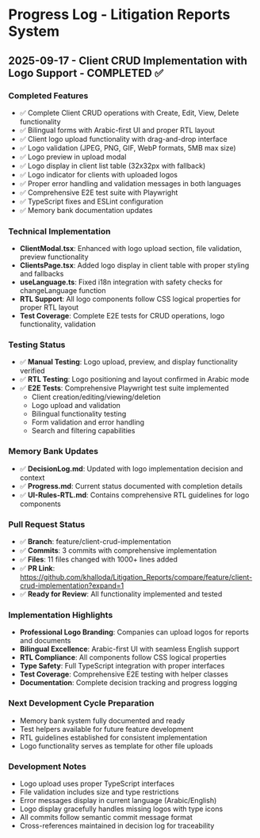 # Progress Log - Litigation Reports System

## 2025-09-17 - Client CRUD Implementation with Logo Support - COMPLETED ✅

### Completed Features
- ✅ Complete Client CRUD operations with Create, Edit, View, Delete functionality
- ✅ Bilingual forms with Arabic-first UI and proper RTL layout
- ✅ Client logo upload functionality with drag-and-drop interface
- ✅ Logo validation (JPEG, PNG, GIF, WebP formats, 5MB max size)
- ✅ Logo preview in upload modal
- ✅ Logo display in client list table (32x32px with fallback)
- ✅ Logo indicator for clients with uploaded logos
- ✅ Proper error handling and validation messages in both languages
- ✅ Comprehensive E2E test suite with Playwright
- ✅ TypeScript fixes and ESLint configuration
- ✅ Memory bank documentation updates

### Technical Implementation
- **ClientModal.tsx**: Enhanced with logo upload section, file validation, preview functionality
- **ClientsPage.tsx**: Added logo display in client table with proper styling and fallbacks
- **useLanguage.ts**: Fixed i18n integration with safety checks for changeLanguage function
- **RTL Support**: All logo components follow CSS logical properties for proper RTL layout
- **Test Coverage**: Complete E2E tests for CRUD operations, logo functionality, validation

### Testing Status
- ✅ **Manual Testing**: Logo upload, preview, and display functionality verified
- ✅ **RTL Testing**: Logo positioning and layout confirmed in Arabic mode
- ✅ **E2E Tests**: Comprehensive Playwright test suite implemented
  - Client creation/editing/viewing/deletion
  - Logo upload and validation
  - Bilingual functionality testing
  - Form validation and error handling
  - Search and filtering capabilities

### Memory Bank Updates
- ✅ **DecisionLog.md**: Updated with logo implementation decision and context
- ✅ **Progress.md**: Current status documented with completion details
- ✅ **UI-Rules-RTL.md**: Contains comprehensive RTL guidelines for logo components

### Pull Request Status
- ✅ **Branch**: feature/client-crud-implementation
- ✅ **Commits**: 3 commits with comprehensive implementation
- ✅ **Files**: 11 files changed with 1000+ lines added
- ✅ **PR Link**: https://github.com/khalloda/Litigation_Reports/compare/feature/client-crud-implementation?expand=1
- ✅ **Ready for Review**: All functionality implemented and tested

### Implementation Highlights
- **Professional Logo Branding**: Companies can upload logos for reports and documents
- **Bilingual Excellence**: Arabic-first UI with seamless English support
- **RTL Compliance**: All components follow CSS logical properties
- **Type Safety**: Full TypeScript integration with proper interfaces
- **Test Coverage**: Comprehensive E2E testing with helper classes
- **Documentation**: Complete decision tracking and progress logging

### Next Development Cycle Preparation
- Memory bank system fully documented and ready
- Test helpers available for future feature development
- RTL guidelines established for consistent implementation
- Logo functionality serves as template for other file uploads

### Development Notes
- Logo upload uses proper TypeScript interfaces
- File validation includes size and type restrictions
- Error messages display in current language (Arabic/English)
- Logo display gracefully handles missing logos with type icons
- All commits follow semantic commit message format
- Cross-references maintained in decision log for traceability